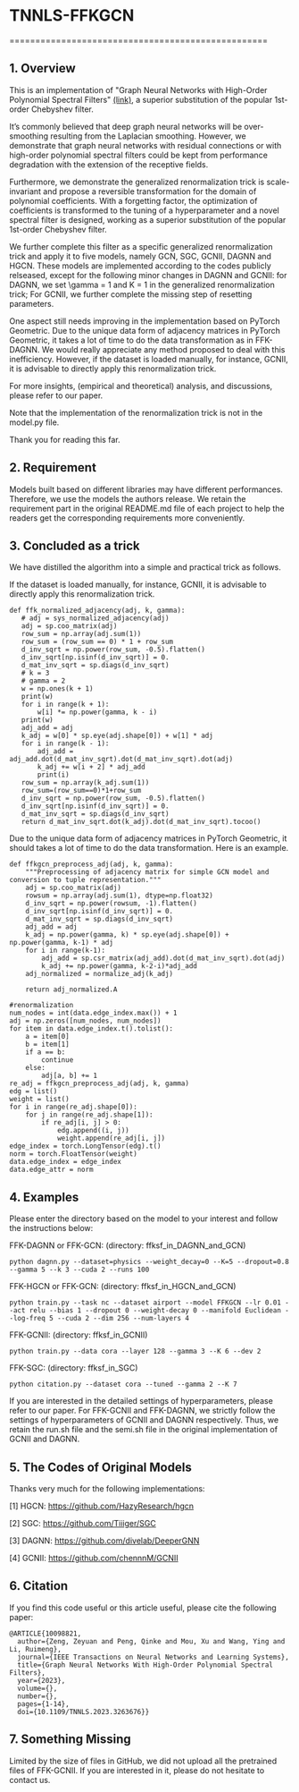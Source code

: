 # TNNLS-FFKGCN
==================================================

## 1. Overview

This is an implementation of "Graph Neural Networks with High-Order Polynomial Spectral Filters" [(link)](https://ieeexplore.ieee.org/document/10098821), a superior substitution of the popular 1st-order Chebyshev filter.

It’s commonly believed that deep graph neural networks will be over-smoothing resulting from the Laplacian smoothing. However, we demonstrate that graph neural networks with residual connections or with high-order polynomial spectral filters could be kept from performance degradation with the extension of the receptive fields.

Furthermore, we demonstrate the generalized renormalization trick is scale-invariant and propose a reversible transformation for the domain of polynomial coefficients. With a forgetting factor, the optimization of coefficients is transformed to the tuning of a hyperparameter and a novel spectral filter is designed, working as a superior substitution of the popular 1st-order Chebyshev filter.

We further complete this filter as a specific generalized renormalization trick and apply it to five models, namely GCN, SGC, GCNII, DAGNN and HGCN. These models are implemented according to the codes publicly relseased, except for the following minor changes in DAGNN and GCNII: for DAGNN, we set \gamma = 1 and K = 1 in the generalized renormalization trick; For GCNII, we further complete the missing step of resetting parameters.

One aspect still needs improving in the implementation based on PyTorch Geometric. Due to the unique data form of adjacency matrices in PyTorch Geometric, it takes a lot of time to do the data transformation as in FFK-DAGNN. We would really appreciate any method proposed to deal with this inefficiency. However, if the dataset is loaded manually, for instance, GCNII, it is advisable to directly apply this renormalization trick.

For more insights, (empirical and theoretical) analysis, and discussions, please refer to our paper.

Note that the implementation of the renormalization trick is not in the model.py file.

Thank you for reading this far.

## 2. Requirement

Models built based on different libraries may have different performances. Therefore, we use the models the authors release. We retain the requirement part in the original README.md file of each project to help the readers get the corresponding requirements more conveniently.

## 3. Concluded as a trick

We have distilled the algorithm into a simple and practical trick as follows.

If the dataset is loaded manually, for instance, GCNII, it is advisable to directly apply this renormalization trick.
```
def ffk_normalized_adjacency(adj, k, gamma):
   # adj = sys_normalized_adjacency(adj)
   adj = sp.coo_matrix(adj)
   row_sum = np.array(adj.sum(1))
   row_sum = (row_sum == 0) * 1 + row_sum
   d_inv_sqrt = np.power(row_sum, -0.5).flatten()
   d_inv_sqrt[np.isinf(d_inv_sqrt)] = 0.
   d_mat_inv_sqrt = sp.diags(d_inv_sqrt)
   # k = 3
   # gamma = 2
   w = np.ones(k + 1)
   print(w)
   for i in range(k + 1):
       w[i] *= np.power(gamma, k - i)
   print(w)
   adj_add = adj
   k_adj = w[0] * sp.eye(adj.shape[0]) + w[1] * adj
   for i in range(k - 1):
       adj_add = adj_add.dot(d_mat_inv_sqrt).dot(d_mat_inv_sqrt).dot(adj)
       k_adj += w[i + 2] * adj_add
       print(i)
   row_sum = np.array(k_adj.sum(1))
   row_sum=(row_sum==0)*1+row_sum
   d_inv_sqrt = np.power(row_sum, -0.5).flatten()
   d_inv_sqrt[np.isinf(d_inv_sqrt)] = 0.
   d_mat_inv_sqrt = sp.diags(d_inv_sqrt)
   return d_mat_inv_sqrt.dot(k_adj).dot(d_mat_inv_sqrt).tocoo()
```

Due to the unique data form of adjacency matrices in PyTorch Geometric, it should takes a lot of time to do the data transformation. Here is an example.
```
def ffkgcn_preprocess_adj(adj, k, gamma):
    """Preprocessing of adjacency matrix for simple GCN model and conversion to tuple representation."""
    adj = sp.coo_matrix(adj)
    rowsum = np.array(adj.sum(1), dtype=np.float32)
    d_inv_sqrt = np.power(rowsum, -1).flatten()
    d_inv_sqrt[np.isinf(d_inv_sqrt)] = 0.
    d_mat_inv_sqrt = sp.diags(d_inv_sqrt)
    adj_add = adj
    k_adj = np.power(gamma, k) * sp.eye(adj.shape[0]) + np.power(gamma, k-1) * adj
    for i in range(k-1):
        adj_add = sp.csr_matrix(adj_add).dot(d_mat_inv_sqrt).dot(adj)
        k_adj += np.power(gamma, k-2-i)*adj_add
    adj_normalized = normalize_adj(k_adj)

    return adj_normalized.A

#renormalization
num_nodes = int(data.edge_index.max()) + 1
adj = np.zeros([num_nodes, num_nodes])
for item in data.edge_index.t().tolist():
    a = item[0]
    b = item[1]
    if a == b:
        continue
    else:
        adj[a, b] += 1
re_adj = ffkgcn_preprocess_adj(adj, k, gamma)
edg = list()
weight = list()
for i in range(re_adj.shape[0]):
    for j in range(re_adj.shape[1]):
        if re_adj[i, j] > 0:
            edg.append((i, j))
            weight.append(re_adj[i, j])
edge_index = torch.LongTensor(edg).t()
norm = torch.FloatTensor(weight)
data.edge_index = edge_index
data.edge_attr = norm
```

## 4. Examples

Please enter the directory based on the model to your interest and follow the instructions below:

FFK-DAGNN or FFK-GCN:   (directory: ffksf_in_DAGNN_and_GCN)

```python dagnn.py --dataset=physics --weight_decay=0 --K=5 --dropout=0.8  --gamma 5 --k 3 --cuda 2 --runs 100```

FFK-HGCN or FFK-GCN:    (directory: ffksf_in_HGCN_and_GCN)

```python train.py --task nc --dataset airport --model FFKGCN --lr 0.01 --act relu --bias 1 --dropout 0 --weight-decay 0 --manifold Euclidean --log-freq 5 --cuda 2 --dim 256 --num-layers 4```

FFK-GCNII:              (directory: ffksf_in_GCNII)

```python train.py --data cora --layer 128 --gamma 3 --K 6 --dev 2```

FFK-SGC:                (directory: ffksf_in_SGC)

```python citation.py --dataset cora --tuned --gamma 2 --K 7```

If you are interested in the detailed settings of hyperparameters, please refer to our paper. For FFK-GCNII and FFK-DAGNN, we strictly follow the settings of hyperparameters of GCNII and DAGNN respectively. Thus, we retain the run.sh file and the semi.sh file in the original implementation of GCNII and DAGNN.

## 5. The Codes of Original Models

Thanks very much for the following implementations:

[1] HGCN: https://github.com/HazyResearch/hgcn

[2] SGC: https://github.com/Tiiiger/SGC

[3] DAGNN: https://github.com/divelab/DeeperGNN

[4] GCNII: https://github.com/chennnM/GCNII

## 6. Citation

If you find this code useful or this article useful, please cite the following paper:
```
@ARTICLE{10098821,
  author={Zeng, Zeyuan and Peng, Qinke and Mou, Xu and Wang, Ying and Li, Ruimeng},
  journal={IEEE Transactions on Neural Networks and Learning Systems}, 
  title={Graph Neural Networks With High-Order Polynomial Spectral Filters}, 
  year={2023},
  volume={},
  number={},
  pages={1-14},
  doi={10.1109/TNNLS.2023.3263676}}
```
## 7. Something Missing

Limited by the size of files in GitHub, we did not upload all the pretrained files of FFK-GCNII. If you are interested in it, please do not hesitate to contact us.
